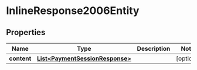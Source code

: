 # InlineResponse2006Entity

## Properties
Name | Type | Description | Notes
------------ | ------------- | ------------- | -------------
**content** | [**List&lt;PaymentSessionResponse&gt;**](PaymentSessionResponse.md) |  |  [optional]
